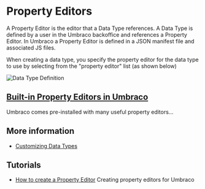 # Property Editors #

A Property Editor is the editor that a Data Type references. A Data Type is defined by a user in the Umbraco backoffice and references a Property Editor. In Umbraco a Property Editor is defined in a JSON manifest file and associated JS files.

When creating a data type, you specify the property editor for the data type to use by selecting from the "property editor" list (as shown below)

![Data Type Definition](Built-in-Property-Editors/images/Media-Picker-DataType.jpg)

## [Built-in Property Editors in Umbraco](Built-in-Property-Editors/index.md)
Umbraco comes pre-installed with many useful property editors...

## More information
- [Customizing Data Types](../../Data/Data-Types/)

## Tutorials
- [How to create a Property Editor](../../../Extending-Umbraco/Property-Editors/index.md)
Creating property editors for Umbraco
